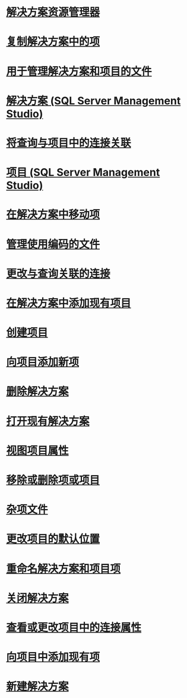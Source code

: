 # [解决方案资源管理器](solution-explorer.md)
# [复制解决方案中的项](copy-items-in-a-solution.md)
# [用于管理解决方案和项目的文件](files-that-manage-solutions-and-projects.md)
# [解决方案 (SQL Server Management Studio)](solutions-sql-server-management-studio.md)
# [将查询与项目中的连接关联](associate-a-query-with-a-connection-in-a-project.md)
# [项目 (SQL Server Management Studio)](projects-sql-server-management-studio.md)
# [在解决方案中移动项](move-items-in-a-solution.md)
# [管理使用编码的文件](manage-files-with-encoding.md)
# [更改与查询关联的连接](change-the-connection-associated-with-a-query.md)
# [在解决方案中添加现有项目](add-an-existing-project-to-a-solution.md)
# [创建项目](create-a-project.md)
# [向项目添加新项](add-new-items-to-a-project.md)
# [删除解决方案](delete-a-solution.md)
# [打开现有解决方案](open-an-existing-solution.md)
# [视图项目属性](view-project-properties.md)
# [移除或删除项或项目](remove-or-delete-an-item-or-project.md)
# [杂项文件](miscellaneous-files.md)
# [更改项目的默认位置](change-the-default-location-for-projects.md)
# [重命名解决方案和项目项](rename-solutions-and-project-items.md)
# [关闭解决方案](close-a-solution.md)
# [查看或更改项目中的连接属性](view-or-change-the-properties-of-a-connection-in-a-project.md)
# [向项目中添加现有项](add-existing-items-to-a-project.md)
# [新建解决方案](create-a-new-solution.md)

